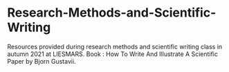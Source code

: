 # Research-Methods-and-Scientific-Writing
Resources provided during research methods and scientific writing class in autumn 2021 at LIESMARS.
Book : How To Write And Illustrate A Scientific Paper by Bjorn Gustavii.
